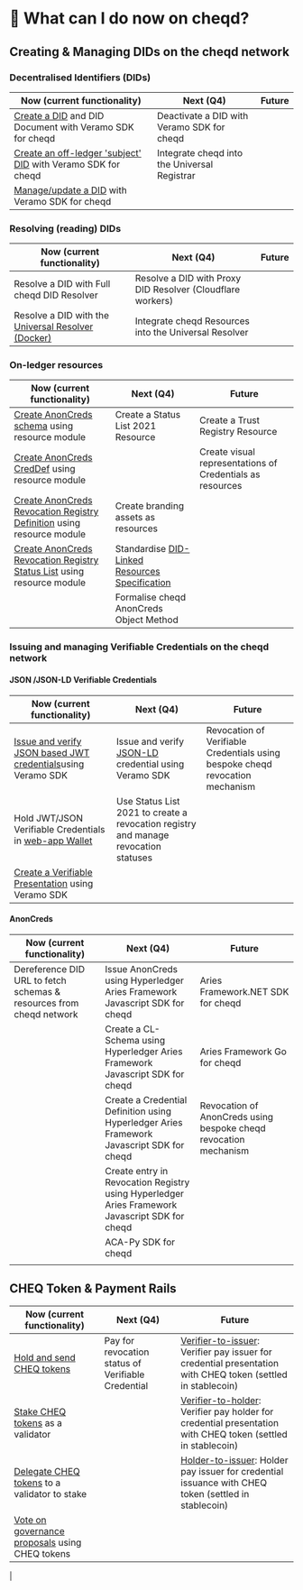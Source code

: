# 🚀 What can I do now on cheqd?

## Creating & Managing DIDs on the cheqd network

### Decentralised Identifiers (DIDs)

| Now (current functionality)                                                                                                                                                                | Next (Q4)                                    | Future |
| ------------------------------------------------------------------------------------------------------------------------------------------------------------------------------------------ | -------------------------------------------- | ------ |
| [Create a DID](https://docs.cheqd.io/identity/tutorials/did-operations/create-did) and DID Document with Veramo SDK for cheqd                         | Deactivate a DID with Veramo SDK for cheqd   |        |
| [Create an off-ledger 'subject' DID](https://docs.cheqd.io/identity/tutorials/did-operations/create-subject-did) with Veramo SDK for cheqd | Integrate cheqd into the Universal Registrar |        |
| [Manage/update a DID](https://docs.cheqd.io/identity/tutorials/did-operations/update-did) with Veramo SDK for cheqd                        |                                              |        |

### Resolving (reading) DIDs

| Now (current functionality)                                                       | Next (Q4)                                                  | Future |
| --------------------------------------------------------------------------------- | ---------------------------------------------------------- | ------ |
| Resolve a DID with Full cheqd DID Resolver                                        | Resolve a DID with Proxy DID Resolver (Cloudflare workers) |        |
| Resolve a DID with the [Universal Resolver (Docker)](https://dev.uniresolver.io/) | Integrate cheqd Resources into the Universal Resolver      |        |

### On-ledger resources

| Now (current functionality)                                                                                                                                                                                   | Next (Q4)                                                                                                                               | Future                                                    |
| ------------------------------------------------------------------------------------------------------------------------------------------------------------------------------------------------------------- | --------------------------------------------------------------------------------------------------------------------------------------- | --------------------------------------------------------- |
| [Create AnonCreds schema](https://docs.cheqd.io/identity/guides/anoncreds/schema) using resource module                                                 | Create a Status List 2021 Resource                                                                                                      | Create a Trust Registry Resource                          |
| [Create AnonCreds CredDef](https://docs.cheqd.io/identity/guides/anoncreds/credential-definition) using resource module                                               |       | Create visual representations of Credentials as resources |
| [Create AnonCreds Revocation Registry Definition](https://docs.cheqd.io/identity/guides/anoncreds/revocation-registry-definition) using resource module | Create branding assets  as resources                                                                                                    |                                                           |
| [Create AnonCreds Revocation Registry Status List](https://docs.cheqd.io/identity/guides/anoncreds/revocation-status-list) using resource module           | Standardise [DID-Linked Resources Specification](https://github.com/w3c-ccg/community/issues/236) |                                                           |
|                                                                                                                                                                                                               | Formalise cheqd AnonCreds Object Method                                                                                                 |                                                           |

### Issuing and managing Verifiable Credentials on the cheqd network

#### JSON /JSON-LD Verifiable Credentials

| Now (current functionality)                                                                                                                                                     | Next (Q4)                                                                                      | Future                                                                        |
| ------------------------------------------------------------------------------------------------------------------------------------------------------------------------------- | ---------------------------------------------------------------------------------------------- | ----------------------------------------------------------------------------- |
| [Issue and verify JSON based JWT credentials](https://docs.cheqd.io/identity/guides/sdk/veramo-sdk-for-cheqd)using Veramo SDK | Issue and verify [JSON-LD](https://github.com/cheqd/identity-docs) credential using Veramo SDK | Revocation of Verifiable Credentials using bespoke cheqd revocation mechanism |
| Hold JWT/JSON Verifiable Credentials in [web-app Wallet](https://wallet.cheqd.io/)                                                                                              | Use Status List 2021 to create a revocation registry and manage revocation statuses            |                                                                               |
| [Create a Verifiable Presentation](https://docs.cheqd.io/identity/tutorials/credentials-and-presentations/verify-jwt-presentation) using Veramo SDK          |                                                                                                |                                                                               |

#### AnonCreds

| Now (current functionality)                                                                                                                                                                                         | Next (Q4)                                                                                      | Future                                                           |
| ------------------------------------------------------------------------------------------------------------------------------------------------------------------------------------------------------------------- | ---------------------------------------------------------------------------------------------- | ---------------------------------------------------------------- |
| Dereference DID URL to fetch schemas & resources from cheqd network | Issue AnonCreds using Hyperledger Aries Framework Javascript SDK for cheqd                     | Aries Framework.NET SDK for cheqd                                |
|                                                                                                                                                                                                                     | Create a CL-Schema using Hyperledger Aries Framework Javascript SDK for cheqd                  | Aries Framework Go for cheqd                                     |
|                                                                                                                                                                                                                     | Create a Credential Definition using Hyperledger Aries Framework Javascript SDK for cheqd      | Revocation of AnonCreds using bespoke cheqd revocation mechanism |
|                                                                                                                                                                                                                     | Create entry in Revocation Registry using Hyperledger Aries Framework Javascript SDK for cheqd |                                                                  |
|                                                                                                                                                                                                                     | ACA-Py SDK for cheqd                                                                           |                                                                  |
|                                                                                                                                                                                                                     |                                                                                                |                                                                  |

## CHEQ Token & Payment Rails

| Now (current functionality)                                                               | Next (Q4)                                          | Future                                                                                                                                                                                    |
| ----------------------------------------------------------------------------------------- | -------------------------------------------------- | ----------------------------------------------------------------------------------------------------------------------------------------------------------------------------------------- |
| [Hold and send CHEQ tokens](https://wallet.cheqd.io/welcome)                              | Pay for revocation status of Verifiable Credential | [Verifier-to-issuer](https://learn.cheqd.io/overview/introduction-to-usdcheq#holder-pays-issuer): Verifier pay issuer for credential presentation with CHEQ token (settled in stablecoin) |
| [Stake CHEQ tokens](https://wallet.cheqd.io/staking) as a validator                       |                                                    | [Verifier-to-holder](https://learn.cheqd.io/overview/introduction-to-usdcheq#holder-pays-issuer): Verifier pay holder for credential presentation with CHEQ token (settled in stablecoin) |
| [Delegate CHEQ tokens](https://wallet.cheqd.io/staking) to a validator to stake           |                                                    | [Holder-to-issuer](https://learn.cheqd.io/overview/introduction-to-usdcheq#holder-pays-issuer): Holder pay issuer for credential issuance with CHEQ token (settled in stablecoin)         |
| [Vote on governance proposals](https://commonwealth.im/cheqd/proposals) using CHEQ tokens         |
|
